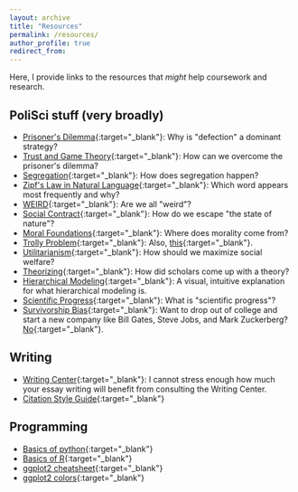 ```yaml
---
layout: archive
title: "Resources"
permalink: /resources/
author_profile: true
redirect_from:
---
```


Here, I provide links to the resources that *might* help coursework and research.

## PoliSci stuff (very broadly)
- [Prisoner's Dilemma](https://www.npr.org/sections/money/2012/04/25/151378032/game-theory-explained-with-golden-balls){:target="_blank"}: Why is "defection" a dominant strategy?
- [Trust and Game Theory](http://ncase.me/trust/){:target="_blank"}: How can we overcome the prisoner's dilemma?
- [Segregation](http://ncase.me/polygons/){:target="_blank"}: How does segregation happen?
- [Zipf's Law in Natural Language](https://youtu.be/fCn8zs912OE){:target="_blank"}: Which word appears most frequently and why?
- [WEIRD](https://blogs.scientificamerican.com/primate-diaries/the-weird-evolution-of-human-psychology){:target="_blank"}: Are we all "weird"?
- [Social Contract](https://www.youtube.com/watch?v=ttu8va9_x1g){:target="_blank"}: How do we escape "the state of nature"?
- [Moral Foundations](https://www.ted.com/talks/jonathan_haidt_on_the_moral_mind){:target="_blank"}: Where does morality come from?
- [Trolly Problem](https://www.youtube.com/watch?v=TmIgmOx5vnQ){:target="_blank"}: Also, [this](http://i0.kym-cdn.com/entries/icons/original/000/000/727/DenshaDeD_ch01p16-17.png){:target="_blank"}.
- [Utilitarianism](https://existentialcomics.com/comic/426){:target="_blank"}: How should we maximize social welfare?
- [Theorizing](http://www.theory-talks.org/p/keywords.html){:target="_blank"}: How did scholars come up with a theory?
- [Hierarchical Modeling](http://mfviz.com/hierarchical-models/){:target="_blank"}: A visual, intuitive explanation for what hierarchical modeling is.
- [Scientific Progress](https://plato.stanford.edu/entries/scientific-progress/){:target="_blank"}: What is "scientific progress"?
- [Survivorship Bias](https://xkcd.com/1827/){:target="_blank"}: Want to drop out of college and start a new company like Bill Gates, Steve Jobs, and Mark Zuckerberg? [No](https://www.mcgill.ca/oss/article/general-science/tips-better-thinking-surviving-only-half-story){:target="_blank"}.

## Writing
- [Writing Center](https://artsandsciences.syracuse.edu/writing-center/){:target="_blank"}: I cannot stress enough how much your essay writing will benefit from consulting the Writing Center.
- [Citation Style Guide](https://owl.purdue.edu/owl/research_and_citation/index.html){:target="_blank"}

## Programming
- [Basics of python](https://www.youtube.com/playlist?list=PLlRFEj9H3Oj7Bp8-DfGpfAfDBiblRfl5p){:target="_blank"}
- [Basics of R](https://youtube.com/playlist?list=PLjTlxb-wKvXPqyY3FZDO8GqIaWuEDy-Od&si=mty4BxjhVflr-tCs){:target="_blank"}
- [ggplot2 cheatsheet](https://www.maths.usyd.edu.au/u/UG/SM/STAT3022/r/current/Misc/data-visualization-2.1.pdf){:target="_blank"}
- [ggplot2 colors](http://www.cookbook-r.com/Graphs/Colors_(ggplot2)){:target="_blank"}